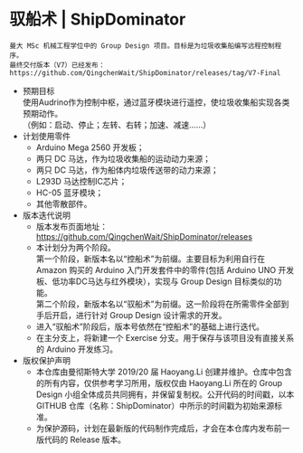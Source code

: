 # 驭船术 | ShipDominator
    曼大 MSc 机械工程学位中的 Group Design 项目。目标是为垃圾收集船编写远程控制程序。
    最终交付版本（V7）已经发布：https://github.com/QingchenWait/ShipDominator/releases/tag/V7-Final
- 预期目标 <br/>
使用Audrino作为控制中枢，通过蓝牙模块进行遥控，使垃圾收集船实现各类预期动作。<br/>
（例如：启动、停止；左转、右转；加速、减速......）
- 计划使用零件 <br/>
  - Arduino Mega 2560 开发板；
  - 两只 DC 马达，作为垃圾收集船的运动动力来源；
  - 两只 DC 马达，作为船体内垃圾传送带的动力来源；
  - L293D 马达控制IC芯片；
  - HC-05 蓝牙模块；
  - 其他零散部件。
- 版本迭代说明
  - 版本发布页面地址： https://github.com/QingchenWait/ShipDominator/releases
  - 本计划分为两个阶段。<br/>
  第一个阶段，新版本名以“控船术”为前缀。主要目标为利用自行在 Amazon 购买的 Arduino 入门开发套件中的零件(包括 Arduino UNO 开发板、低功率DC马达与红外模块），实现与 Group Design 目标类似的功能。<br/>
  第二个阶段，新版本名以“驭船术”为前缀。这一阶段将在所需零件全部到手后开启，进行针对 Group Design 设计需求的开发。<br/>
  - 进入“驭船术”阶段后，版本号依然在“控船术”的基础上进行迭代。
  - 在主分支上，将新建一个 Exercise 分支。用于保存与该项目没有直接关系的 Arduino 开发练习。
- 版权保护声明<br/>
  - 本仓库由曼彻斯特大学 2019/20 届 Haoyang.Li 创建并维护。仓库中包含的所有内容，仅供参考学习所用，版权仅由 Haoyang.Li 所在的 Group Design 小组全体成员共同拥有，并保留复制权。公开代码的时间戳，以本 GITHUB 仓库（名称：ShipDominator）中所示的时间戳为初始来源标准。<br/>
  - 为保护源码，计划在最新版的代码制作完成后，才会在本仓库内发布前一版代码的 Release 版本。
